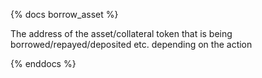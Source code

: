 {% docs borrow_asset %}

The address of the asset/collateral token that is being borrowed/repayed/deposited etc. depending on the action

{% enddocs %}